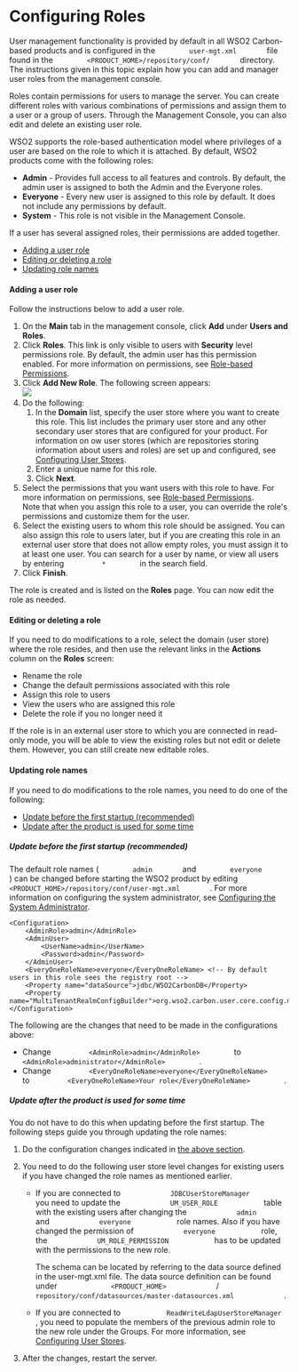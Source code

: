 # Configuring Roles

User management functionality is provided by default in all WSO2
Carbon-based products and is configured in the
`         user-mgt.xml        ` file found in the
`         <PRODUCT_HOME>/repository/conf/        ` directory. The
instructions given in this topic explain how you can add and manager
user roles from the management console.

Roles contain permissions for users to manage the server. You can create
different roles with various combinations of permissions and assign them
to a user or a group of users. Through the Management Console, you can
also edit and delete an existing user role.

WSO2 supports the role-based authentication model where privileges of a
user are based on the role to which it is attached. By default, WSO2
products come with the following roles:

-   **Admin** - Provides full access to all features and controls. By
    default, the admin user is assigned to both the Admin and the
    Everyone roles.
-   **Everyone** - Every new user is assigned to this role by default.
    It does not include any permissions by default.
-   **System** - This role is not visible in the Management Console.

If a user has several assigned roles, their permissions are added
together.

-   [Adding a user role](#ConfiguringRoles-Addingauserrole)
-   [Editing or deleting a
    role](#ConfiguringRoles-Editingordeletingarole)
-   [Updating role names](#ConfiguringRoles-Updatingrolenames)

#### Adding a user role

Follow the instructions below to add a user role.

1.  On the **Main** tab in the management console, click **Add** under
    **Users and Roles**.
2.  Click **Roles**. This link is only visible to users with
    **Security** level permissions role. By default, the admin user has
    this permission enabled. For more information on permissions, see
    [Role-based Permissions](Role-based_Permissions).
3.  Click **Add New Role**. The following screen appears:  
    ![](../../assets/img/53125497/53287369.png)
4.  Do the following:  
    1.  In the **Domain** list, specify the user store where you want to
        create this role. This list includes the primary user store and
        any other secondary user stores that are configured for your
        product. For information on ow user stores (which are
        repositories storing information about users and roles) are set
        up and configured, see [Configuring User
        Stores](../../using-wso2-identity-server/configuring-user-stores).
    2.  Enter a unique name for this role.
    3.  Click **Next**.
5.  Select the permissions that you want users with this role to
    have. For more information on permissions, see [Role-based
    Permissions](Role-based_Permissions).  
    Note that when you assign this role to a user, you can override the
    role's permissions and customize them for the user.
6.  Select the existing users to whom this role should be assigned. You
    can also assign this role to users later, but if you are creating
    this role in an external user store that does not allow empty roles,
    you must assign it to at least one user. You can search for a user
    by name, or view all users by entering `          *         ` in the
    search field.
7.  Click **Finish**.

The role is created and is listed on the **Roles** page. You can now
edit the role as needed.

#### Editing or deleting a role

If you need to do modifications to a role, select the domain (user
store) where the role resides, and then use the relevant links in the
**Actions** column on the **Roles** screen:

-   Rename the role
-   Change the default permissions associated with this role
-   Assign this role to users
-   View the users who are assigned this role
-   Delete the role if you no longer need it

If the role is in an external user store to which you are connected in
read-only mode, you will be able to view the existing roles but not edit
or delete them. However, you can still create new editable roles.

#### Updating role names

If you need to do modifications to the role names, you need to do one of
the following:

-   [Update before the first startup
    (recommended)](#ConfiguringRoles-UpdateRole1Updatebeforethefirststartup(recommended))
-   [Update after the product is used for some
    time](#ConfiguringRoles-Updateaftertheproductisusedforsometime)

##### Update before the first startup (recommended)

The default role names ( `         admin        ` and
`         everyone        ` ) can be changed before starting the WSO2
product by editing
`         <PRODUCT_HOME>/repository/conf/user-mgt.xml        ` . For
more information on configuring the system administrator, see
[Configuring the System
Administrator](../../using-wso2-identity-server/configuring-the-system-administrator).

``` html/xml
<Configuration> 
    <AdminRole>admin</AdminRole> 
    <AdminUser> 
        <UserName>admin</UserName> 
        <Password>admin</Password> 
    </AdminUser> 
    <EveryOneRoleName>everyone</EveryOneRoleName> <!-- By default users in this role sees the registry root --> 
    <Property name="dataSource">jdbc/WSO2CarbonDB</Property> 
    <Property name="MultiTenantRealmConfigBuilder">org.wso2.carbon.user.core.config.multitenancy.SimpleRealmConfigBuilder</Property> 
</Configuration>
```

The following are the changes that need to be made in the configurations
above:

-   Change `          <AdminRole>admin</AdminRole>         ` to
    `          <AdminRole>administrator</AdminRole>         ` .
-   Change
    `          <EveryOneRoleName>everyone</EveryOneRoleName>         `
    to
    `          <EveryOneRoleName>Your role</EveryOneRoleName>         `
    .

##### Update after the product is used for some time

You do not have to do this when updating before the first startup. The
following steps guide you through updating the role names:

1.  Do the configuration changes indicated in [the above
    section](#ConfiguringRoles-UpdateRole1).
2.  You need to do the following user store level changes for existing
    users if you have changed the role names as mentioned earlier.  
    -   If you are connected to
        `             JDBCUserStoreManager            ` you need to
        update the `             UM_USER_ROLE            ` table with
        the existing users after changing the
        `             admin            ` and
        `             everyone            ` role names. Also if you have
        changed the permission of `             everyone            `
        role, the `             UM_ROLE_PERMISSION            ` has to
        be updated with the permissions to the new role.

        The schema can be located by referring to the data source
        defined in the user-mgt.xml file. The data source definition can
        be found under `              <PRODUCT_HOME>             ` /
        `              repository/conf/datasources/master-datasources.xml             `
        .

    -   If you are connected to
        `            ReadWriteLdapUserStoreManager           `, you
        need to populate the members of the previous admin role to the
        new role under the Groups. For more information, see
        [Configuring User Stores](../../using-wso2-identity-server/configuring-user-stores).

3.  After the changes, restart the server.
